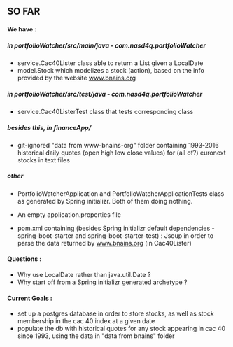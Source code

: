 ## SO FAR

#### We have :

##### in portfolioWatcher/src/main/java - com.nasd4q.portfolioWatcher

* service.Cac40Lister class able to return a List<Stock> given a LocalDate 
* model.Stock which modelizes a stock (action), based on the info 
provided by the website www.bnains.org

##### in portfolioWatcher/src/test/java - com.nasd4q.portfolioWatcher
* service.Cac40ListerTest class that tests corresponding class

##### besides this, in financeApp/
* git-ignored "data from www-bnains-org" folder containing 1993-2016 historical daily
quotes (open high low close values) for (all of?) euronext stocks in text files

##### other
* PortfolioWatcherApplication and PortfolioWatcherApplicationTests class
as generated by Spring initializr. Both of them doing nothing.
* An empty application.properties file

* pom.xml containing (besides Spring initializr default dependencies -
spring-boot-starter and spring-boot-starter-test) : Jsoup in order to 
parse the data returned by www.bnains.org (in Cac40Lister)

#### Questions : 
* Why use LocalDate rather than java.util.Date ?
* Why start off from a Spring initializr generated archetype ?

#### Current Goals :
* set up a postgres database in order to store stocks, as well as stock membership 
in the cac 40 index at a given date
* populate the db with historical quotes for any stock appearing in cac 40 since 1993, 
using the data in "data from bnains" folder
